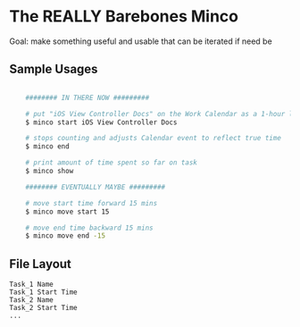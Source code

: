 The REALLY Barebones Minco
===============================
Goal: make something useful and usable that can be iterated if need be

Sample Usages
-------------

```bash

    ######## IN THERE NOW #########

    # put "iOS View Controller Docs" on the Work Calendar as a 1-hour long event
    $ minco start iOS View Controller Docs

    # stops counting and adjusts Calendar event to reflect true time
    $ minco end

    # print amount of time spent so far on task
    $ minco show

    ######## EVENTUALLY MAYBE #########

    # move start time forward 15 mins
    $ minco move start 15

    # move end time backward 15 mins
    $ minco move end -15
```


File Layout
-----------
```
Task_1 Name
Task_1 Start Time
Task_2 Name
Task_2 Start Time
...
```

